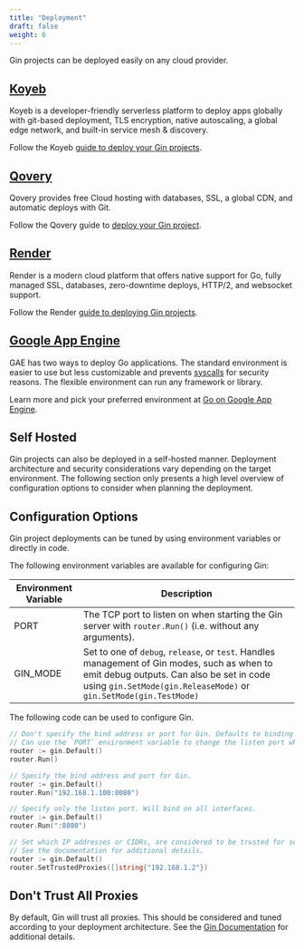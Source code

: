 ```yaml
---
title: "Deployment"
draft: false
weight: 6
---
```


Gin projects can be deployed easily on any cloud provider.

## [Koyeb](https://www.koyeb.com)

Koyeb is a developer-friendly serverless platform to deploy apps globally with git-based deployment, TLS encryption, native autoscaling, a global edge network, and built-in service mesh & discovery.

Follow the Koyeb [guide to deploy your Gin projects](https://www.koyeb.com/tutorials/deploy-go-gin-on-koyeb).

## [Qovery](https://www.qovery.com)

Qovery provides free Cloud hosting with databases, SSL, a global CDN, and automatic deploys with Git.

Follow the Qovery guide to [deploy your Gin project](https://docs.qovery.com/guides/tutorial/deploy-gin-with-postgresql/).

## [Render](https://render.com)

Render is a modern cloud platform that offers native support for Go, fully managed SSL, databases, zero-downtime deploys, HTTP/2, and websocket support.

Follow the Render [guide to deploying Gin projects](https://render.com/docs/deploy-go-gin).

## [Google App Engine](https://cloud.google.com/appengine/)

GAE has two ways to deploy Go applications. The standard environment is easier to use but less customizable and prevents [syscalls](https://github.com/gin-gonic/gin/issues/1639) for security reasons. The flexible environment can run any framework or library.

Learn more and pick your preferred environment at [Go on Google App Engine](https://cloud.google.com/appengine/docs/go/).


## Self Hosted
Gin projects can also be deployed in a self-hosted manner. Deployment architecture and security considerations vary depending on the target environment. The following section only presents a high level overview of configuration options to consider when planning the deployment.

## Configuration Options
Gin project deployments can be tuned by using environment variables or directly in code. 

The following environment variables are available for configuring Gin:

| Environment Variable | Description |
|----------------------|-------------|
| PORT | The TCP port to listen on when starting the Gin server with `router.Run()` (i.e. without any arguments). |
| GIN_MODE | Set to one of `debug`, `release`, or `test`. Handles management of Gin modes, such as when to emit debug outputs. Can also be set in code using `gin.SetMode(gin.ReleaseMode)` or `gin.SetMode(gin.TestMode)`|

The following code can be used to configure Gin.

```go
// Don't specify the bind address or port for Gin. Defaults to binding on all interfaces on port 8080.
// Can use the `PORT` environment variable to change the listen port when using `Run()` without any arguments.
router := gin.Default()
router.Run()

// Specify the bind address and port for Gin.
router := gin.Default()
router.Run("192.168.1.100:8080")

// Specify only the listen port. Will bind on all interfaces.
router := gin.Default()
router.Run(":8080")

// Set which IP addresses or CIDRs, are considered to be trusted for setting headers to document real client IP addresses.
// See the documentation for additional details.
router := gin.Default()
router.SetTrustedProxies([]string{"192.168.1.2"})
```

## Don't Trust All Proxies
By default, Gin will trust all proxies. This should be considered and tuned according to your deployment architecture. See the [Gin Documentation](https://github.com/gin-gonic/gin/blob/master/docs/doc.md#dont-trust-all-proxies) for additional details.